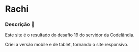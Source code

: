 # Rachi

### Descrição 📝
Este site é o resultado do desafio 19 do servidor da Codelândia.

Criei a versão mobile e de tablet, tornando o site responsivo.

